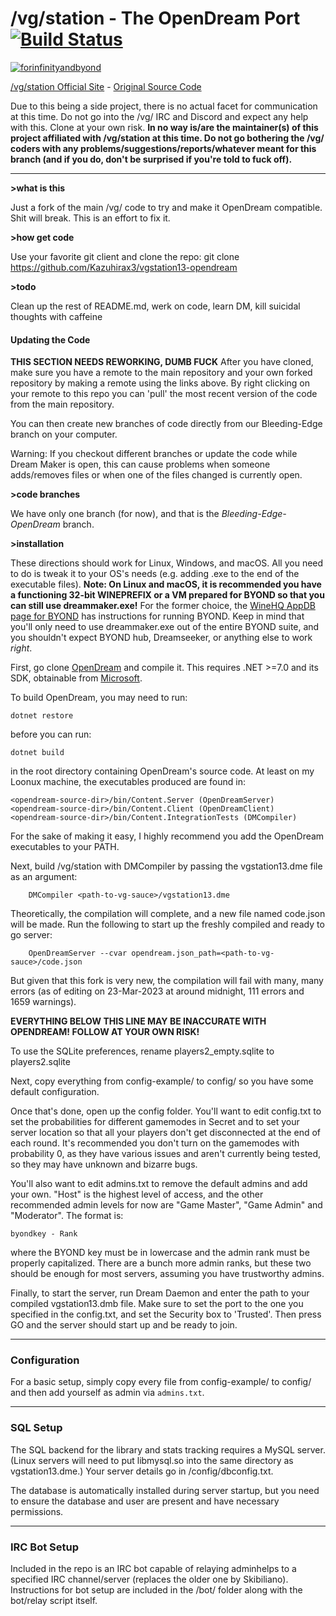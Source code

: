 # /vg/station - The OpenDream Port [![Build Status](https://travis-ci.org/vgstation-coders/vgstation13.svg?branch=master)](https://travis-ci.org/vgstation-coders/vgstation13)

[![forinfinityandbyond](https://user-images.githubusercontent.com/5211576/29499758-4efff304-85e6-11e7-8267-62919c3688a9.gif)](https://www.reddit.com/r/SS13/comments/5oplxp/what_is_the_main_problem_with_byond_as_an_engine/dclbu1a)

[/vg/station Official Site](http://ss13.moe) - [Original Source Code](https://github.com/vgstation-coders/vgstation13)

Due to this being a side project, there is no actual facet for communication at this time. Do not go into the /vg/ IRC and Discord and expect any help with this. Clone at your own risk.
**In no way is/are the maintainer(s) of this project affiliated with /vg/station at this time. Do not go bothering the /vg/ coders with any problems/suggestions/reports/whatever meant for this branch (and if you do, don't be surprised if you're told to fuck off).**

---

**>what is this**

Just a fork of the main /vg/ code to try and make it OpenDream compatible. Shit will break. This is an effort to fix it.

**>how get code**

Use your favorite git client and clone the repo:
	git clone https://github.com/Kazuhirax3/vgstation13-opendream <folder-to-clone-to>

**>todo**

Clean up the rest of README.md, werk on code, learn DM, kill suicidal thoughts with caffeine

#### Updating the Code

**THIS SECTION NEEDS REWORKING, DUMB FUCK**
After you have cloned, make sure you have a remote to the main repository and your own forked repository by making a remote using the links above. By right clicking on your remote to this repo you can 'pull' the most recent version of the code from the main repository.

You can then create new branches of code directly from our Bleeding-Edge branch on your computer.

Warning: If you checkout different branches or update the code while Dream Maker is open, this can cause problems when someone adds/removes files or when one of the files changed is currently open.

**>code branches**

We have only one branch (for now), and that is the *Bleeding-Edge-OpenDream* branch.

**>installation**

These directions should work for Linux, Windows, and macOS. All you need to do is tweak it to your OS's needs (e.g. adding .exe to the end of the executable files).
**Note: On Linux and macOS, it is recommended you have a functioning 32-bit WINEPREFIX or a VM prepared for BYOND so that you can still use dreammaker.exe!** For the former choice, the [WineHQ AppDB page for BYOND](https://appdb.winehq.org/objectManager.php?sClass=version&iId=41198) has instructions for running BYOND. Keep in mind that you'll only need to use dreammaker.exe out of the entire BYOND suite, and you shouldn't expect BYOND hub, Dreamseeker, or anything else to work *right*.

First, go clone [OpenDream](https://github.com/OpenDreamProject/OpenDream) and compile it. This requires .NET >=7.0 and its SDK, obtainable from [Microsoft](https://dotnet.microsoft.com/en-us/download/dotnet/7.0).

To build OpenDream, you may need to run:

	dotnet restore

before you can run:

	dotnet build

in the root directory containing OpenDream's source code. At least on my Loonux machine, the executables produced are found in:

	<opendream-source-dir>/bin/Content.Server (OpenDreamServer)
	<opendream-source-dir>/bin/Content.Client (OpenDreamClient)
	<opendream-source-dir>/bin/Content.IntegrationTests (DMCompiler)

For the sake of making it easy, I highly recommend you add the OpenDream executables to your PATH.

Next, build /vg/station with DMCompiler by passing the vgstation13.dme file as an argument:

		DMCompiler <path-to-vg-sauce>/vgstation13.dme

Theoretically, the compilation will complete, and a new file named code.json will be made. Run the following to start up the freshly compiled and ready to go server:

		OpenDreamServer --cvar opendream.json_path=<path-to-vg-sauce>/code.json

But given that this fork is very new, the compilation will fail with many, many errors (as of editing on 23-Mar-2023 at around midnight, 111 errors and 1659 warnings).

**EVERYTHING BELOW THIS LINE MAY BE INACCURATE WITH OPENDREAM! FOLLOW AT YOUR OWN RISK!**

To use the SQLite preferences, rename players2_empty.sqlite to players2.sqlite

Next, copy everything from config-example/ to config/ so you have some default configuration.

Once that's done, open up the config folder.  You'll want to edit config.txt to set the probabilities for different gamemodes in Secret and to set your server location so that all your players don't get disconnected at the end of each round.  It's recommended you don't turn on the gamemodes with probability 0, as they have various issues and aren't currently being tested, so they may have unknown and bizarre bugs.

You'll also want to edit admins.txt to remove the default admins and add your own.  "Host" is the highest level of access, and the other recommended admin levels for now are "Game Master", "Game Admin" and "Moderator".  The format is:

    byondkey - Rank

where the BYOND key must be in lowercase and the admin rank must be properly capitalized.  There are a bunch more admin ranks, but these two should be enough for most servers, assuming you have trustworthy admins.

Finally, to start the server, run Dream Daemon and enter the path to your compiled vgstation13.dmb file.  Make sure to set the port to the one you  specified in the config.txt, and set the Security box to 'Trusted'.  Then press GO and the server should start up and be ready to join.

---

### Configuration

For a basic setup, simply copy every file from config-example/ to config/ and then add yourself as admin via `admins.txt`.

---

### SQL Setup

The SQL backend for the library and stats tracking requires a MySQL server.  (Linux servers will need to put libmysql.so into the same directory as vgstation13.dme.)  Your server details go in /config/dbconfig.txt.

The database is automatically installed during server startup, but you need to ensure the database and user are present and have necessary permissions.

---

### IRC Bot Setup

Included in the repo is an IRC bot capable of relaying adminhelps to a specified IRC channel/server (replaces the older one by Skibiliano).  Instructions for bot setup are included in the /bot/ folder along with the bot/relay script itself.
